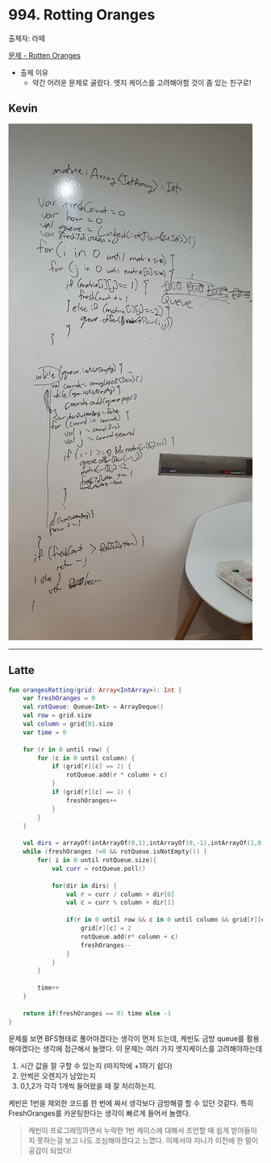 # 994. Rotting Oranges

출제자: 라떼

[문제 - Rotten Oranges ](https://leetcode.com/problems/rotting-oranges/)

- 출제 이유
  - 약간 어려운 문제로 골랐다. 엣지 케이스를 고려해야할 것이 좀 있는 친구로!

## Kevin
![](./images/20200112_994_kevin.jpeg)

---

## Latte


```kotlin
fun orangesRotting(grid: Array<IntArray>): Int {
    var freshOranges = 0
    val rotQueue: Queue<Int> = ArrayDeque()
    val row = grid.size
    val column = grid[0].size
    var time = 0

    for (r in 0 until row) {
        for (c in 0 until column) {
            if (grid[r][c] == 2) {
                rotQueue.add(r * column + c)
            }
            if (grid[r][c] == 1) {
                freshOranges++
            }
        }
    }

    val dirs = arrayOf(intArrayOf(0,1),intArrayOf(0,-1),intArrayOf(1,0),intArrayOf(-1,0))
    while (freshOranges !=0 && rotQueue.isNotEmpty()) {
        for( i in 0 until rotQueue.size){
            val curr = rotQueue.poll()

            for(dir in dirs) {
                val r = curr / column + dir[0]
                val c = curr % column + dir[1]

                if(r in 0 until row && c in 0 until column && grid[r][c] == 1){
                    grid[r][c] = 2
                    rotQueue.add(r* column + c)
                    freshOranges--
                }
            }
        }

        time++
    }

    return if(freshOranges == 0) time else -1
}
```

문제를 보면 BFS형태로 풀어야겠다는 생각이 먼저 드는데, 케빈도 금방 queue를 활용해야겠다는 생각에 접근해서 놀랬다. 이 문제는 여러 가지 엣지케이스를 고려해야하는데
1. 시간 값을 잘 구할 수 있는지 (마지막에 +1하기 쉽다)
2. 안썩은 오렌지가 남았는지
3. 0,1,2가 각각 1개씩 들어왔을 때 잘 처리하는지.

케빈은 1번을 제외한 코드를 한 번에 짜서 생각보다 금방해결 할 수 있던 것같다. 특히 FreshOranges를 카운팅한다는 생각이 빠르게 들어서 놀랬다.

> 케빈이 프로그래밍하면서 누락한 1번 케이스에 대해서 조언할 때 쉽게 받아들이지 못하는걸 보고 나도 조심해야겠다고 느꼈다. 이제서야 지니가 이전에 한 말이 공감이 되었다!
